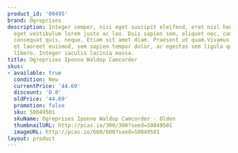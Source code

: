 ```yaml
---
product_id: '00495'
brand: Ogreprises
description: Integer semper, nisi eget suscipit eleifend, erat nisl hendrerit justo,
  eget vestibulum lorem justo ac leo. Duis sapien sem, aliquet nec, commodo eget,
  consequat quis, neque. Etiam sit amet diam. Praesent ut quam.Vivamus commodo, augue
  et laoreet euismod, sem sapien tempor dolor, ac egestas sem ligula quis lacus. Proin
  libero. Integer iaculis lacinia massa.
title: Ogreprises Iponno Waldop Camcorder
skus:
- available: true
  condition: New
  currentPrice: '44.69'
  discount: '0.0'
  oldPrice: '44.69'
  promotion: false
  sku: S0049501
  skuName: Ogreprises Iponno Waldop Camcorder - Olden
  thumbnailURL: http://pcas.io/300/300?seed=S0049501
  imageURL: http://pcas.io/600/600?seed=S0049501
layout: product
---
```

